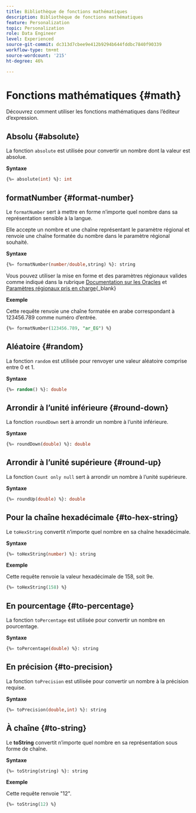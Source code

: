 ```yaml
---
title: Bibliothèque de fonctions mathématiques
description: Bibliothèque de fonctions mathématiques
feature: Personalization
topic: Personalization
role: Data Engineer
level: Experienced
source-git-commit: dc313d7cbee9e412b9294b644fddbc7840f90339
workflow-type: tm+mt
source-wordcount: '215'
ht-degree: 46%

---
```


# Fonctions mathématiques {#math}

Découvrez comment utiliser les fonctions mathématiques dans l’éditeur d’expression.

## Absolu {#absolute}

La fonction `absolute` est utilisée pour convertir un nombre dont la valeur est absolue.

**Syntaxe**

```sql
{%= absolute(int) %}: int
```

## formatNumber {#format-number}

Le `formatNumber` sert à mettre en forme n’importe quel nombre dans sa représentation sensible à la langue.

Elle accepte un nombre et une chaîne représentant le paramètre régional et renvoie une chaîne formatée du nombre dans le paramètre régional souhaité.

**Syntaxe**

```sql
{%= formatNumber(number/double,string) %}: string
```

Vous pouvez utiliser la mise en forme et des paramètres régionaux valides comme indiqué dans la rubrique [Documentation sur les Oracles](https://docs.oracle.com/javase/8/docs/api/java/util/Locale.html) et [Paramètres régionaux pris en charge](https://www.oracle.com/java/technologies/javase/jdk11-suported-locales.html){_blank}

**Exemple**

Cette requête renvoie une chaîne formatée en arabe correspondant à 123456.789 comme numéro d’entrée.

```sql
{%= formatNumber(123456.789, "ar_EG") %}
```

## Aléatoire {#random}

La fonction `random` est utilisée pour renvoyer une valeur aléatoire comprise entre 0 et 1.

**Syntaxe**

```sql
{%= random() %}: double
```

## Arrondir à l’unité inférieure {#round-down}

La fonction `roundDown` sert à arrondir un nombre à l’unité inférieure.

**Syntaxe**

```sql
{%= roundDown(double) %}: double
```

## Arrondir à l’unité supérieure {#round-up}

La fonction `Count only null` sert à arrondir un nombre à l’unité supérieure.

**Syntaxe**

```sql
{%= roundUp(double) %}: double
```

## Pour la chaîne hexadécimale {#to-hex-string}

Le `toHexString` convertit n’importe quel nombre en sa chaîne hexadécimale.

**Syntaxe**

```sql
{%= toHexString(number) %}: string
```

**Exemple**

Cette requête renvoie la valeur hexadécimale de 158, soit 9e.

```sql
{%= toHexString(158) %}
```

## En pourcentage {#to-percentage}

La fonction `toPercentage` est utilisée pour convertir un nombre en pourcentage.

**Syntaxe**

```sql
{%= toPercentage(double) %}: string
```

## En précision {#to-precision}

La fonction `toPrecision` est utilisée pour convertir un nombre à la précision requise.

**Syntaxe**

```sql
{%= toPrecision(double,int) %}: string
```

## À chaîne {#to-string}

Le **toString** convertit n’importe quel nombre en sa représentation sous forme de chaîne.

**Syntaxe**

```sql
{%= toString(string) %}: string
```

**Exemple**

Cette requête renvoie &quot;12&quot;.

```sql
{%= toString(12) %} 
```
